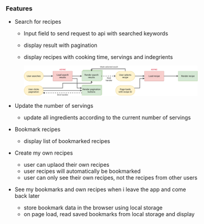 ### Features

- Search for recipes

  - Input field to send request to api with searched keywords
  - display result with pagination
  - display recipes with cooking time, servings and indegrients

    <img src='./chart/forkify-flowchart-part-1.png'>

- Update the number of servings

  - update all ingredients according to the current number of servings

- Bookmark recipes

  - display list of bookmarked recipes

- Create my own recipes

  - user can uplaod their own recipes
  - user recipes will automatically be bookmarked
  - user can only see their own recipes, not the recipes from other users

- See my bookmarks and own recipes when i leave the app and come back later

  - store bookmark data in the browser using local storage
  - on page load, read saved bookmarks from local storage and display
